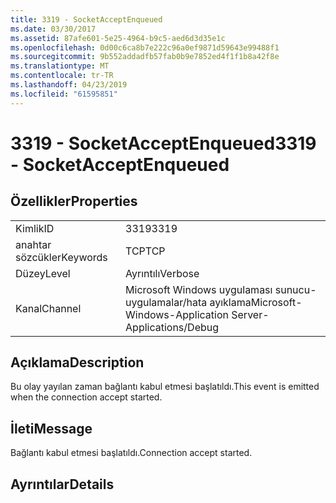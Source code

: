 ```yaml
---
title: 3319 - SocketAcceptEnqueued
ms.date: 03/30/2017
ms.assetid: 87afe601-5e25-4964-b9c5-aed6d3d35e1c
ms.openlocfilehash: 0d00c6ca8b7e222c96a0ef9871d59643e99488f1
ms.sourcegitcommit: 9b552addadfb57fab0b9e7852ed4f1f1b8a42f8e
ms.translationtype: MT
ms.contentlocale: tr-TR
ms.lasthandoff: 04/23/2019
ms.locfileid: "61595851"
---
```

# <a name="3319---socketacceptenqueued"></a><span data-ttu-id="2ee95-102">3319 - SocketAcceptEnqueued</span><span class="sxs-lookup"><span data-stu-id="2ee95-102">3319 - SocketAcceptEnqueued</span></span>
## <a name="properties"></a><span data-ttu-id="2ee95-103">Özellikler</span><span class="sxs-lookup"><span data-stu-id="2ee95-103">Properties</span></span>  
  
|||  
|-|-|  
|<span data-ttu-id="2ee95-104">Kimlik</span><span class="sxs-lookup"><span data-stu-id="2ee95-104">ID</span></span>|<span data-ttu-id="2ee95-105">3319</span><span class="sxs-lookup"><span data-stu-id="2ee95-105">3319</span></span>|  
|<span data-ttu-id="2ee95-106">anahtar sözcükler</span><span class="sxs-lookup"><span data-stu-id="2ee95-106">Keywords</span></span>|<span data-ttu-id="2ee95-107">TCP</span><span class="sxs-lookup"><span data-stu-id="2ee95-107">TCP</span></span>|  
|<span data-ttu-id="2ee95-108">Düzey</span><span class="sxs-lookup"><span data-stu-id="2ee95-108">Level</span></span>|<span data-ttu-id="2ee95-109">Ayrıntılı</span><span class="sxs-lookup"><span data-stu-id="2ee95-109">Verbose</span></span>|  
|<span data-ttu-id="2ee95-110">Kanal</span><span class="sxs-lookup"><span data-stu-id="2ee95-110">Channel</span></span>|<span data-ttu-id="2ee95-111">Microsoft Windows uygulaması sunucu-uygulamalar/hata ayıklama</span><span class="sxs-lookup"><span data-stu-id="2ee95-111">Microsoft-Windows-Application Server-Applications/Debug</span></span>|  
  
## <a name="description"></a><span data-ttu-id="2ee95-112">Açıklama</span><span class="sxs-lookup"><span data-stu-id="2ee95-112">Description</span></span>  
 <span data-ttu-id="2ee95-113">Bu olay yayılan zaman bağlantı kabul etmesi başlatıldı.</span><span class="sxs-lookup"><span data-stu-id="2ee95-113">This event is emitted when the connection accept started.</span></span>  
  
## <a name="message"></a><span data-ttu-id="2ee95-114">İleti</span><span class="sxs-lookup"><span data-stu-id="2ee95-114">Message</span></span>  
 <span data-ttu-id="2ee95-115">Bağlantı kabul etmesi başlatıldı.</span><span class="sxs-lookup"><span data-stu-id="2ee95-115">Connection accept started.</span></span>  
  
## <a name="details"></a><span data-ttu-id="2ee95-116">Ayrıntılar</span><span class="sxs-lookup"><span data-stu-id="2ee95-116">Details</span></span>
